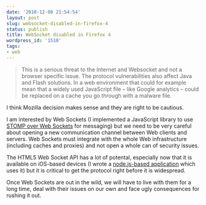 ```yaml
---
date: '2010-12-08 21:54:54'
layout: post
slug: websocket-disabled-in-firefox-4
status: publish
title: WebSocket disabled in Firefox 4
wordpress_id: '1510'
tags:
- web
---
```


> This is a serious threat to the Internet and Websocket and not a browser specific issue. The protocol vulnerabilities also affect Java and Flash solutions. In a web environment that could for example mean that a widely used JavaScript file – like Google analytics – could be replaced on a cache you go through with a malware file.

I think Mozilla decision makes sense and they are right to be cautious.

I am interested by Web Sockets (I implemented a JavaScript library to use [STOMP over Web Sockets][stomp-ws] for messaging) but we need to be very careful about opening a new communication channel between Web clients and servers. Web Sockets must integrate with the whole Web infrastructure (including caches and proxies) and not open a whole can of security issues.

The HTML5 Web Socket API has a lot of potental, especially now that it is available on iOS-based devices (I wrote a [node.js-based application][board-node] which uses it) but it is critical to get the protocol right before it is widespread.

Once Web Sockets are out in the wild, we will have to live with them for a long time, deal with their issues on our own and face ugly consequences for rushing it out.

[stomp-ws]: http://jmesnil.net/stomp-websocket/doc/
[board-node]: https://github.com/jmesnil/board-node
